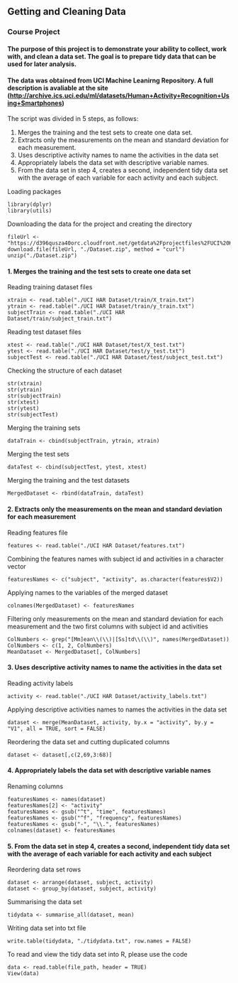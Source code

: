 ## Getting and Cleaning Data
### Course Project

#### The purpose of this project is to demonstrate your ability to collect, work with, and clean a data set. The goal is to prepare tidy data that can be used for later analysis.

#### The data was obtained from UCI Machine Leanirng Repository. A full description is avaliable at the site (http://archive.ics.uci.edu/ml/datasets/Human+Activity+Recognition+Using+Smartphones)

The script was divided in 5 steps, as follows:
1. Merges the training and the test sets to create one data set.
2. Extracts only the measurements on the mean and standard deviation for each measurement.
3. Uses descriptive activity names to name the activities in the data set
4. Appropriately labels the data set with descriptive variable names.
5. From the data set in step 4, creates a second, independent tidy data set with the average of each variable for each activity and each subject.

Loading packages
```
library(dplyr)
library(utils)
```
Downloading the data for the project and creating the directory
```
fileUrl <- "https://d396qusza40orc.cloudfront.net/getdata%2Fprojectfiles%2FUCI%20HAR%20Dataset.zip"
download.file(fileUrl, "./Dataset.zip", method = "curl")
unzip("./Dataset.zip")
```
#### 1. Merges the training and the test sets to create one data set

Reading training dataset files
```
xtrain <- read.table("./UCI HAR Dataset/train/X_train.txt")
ytrain <- read.table("./UCI HAR Dataset/train/y_train.txt")
subjectTrain <- read.table("./UCI HAR Dataset/train/subject_train.txt")
```

Reading test dataset files
```
xtest <- read.table("./UCI HAR Dataset/test/X_test.txt")
ytest <- read.table("./UCI HAR Dataset/test/y_test.txt")
subjectTest <- read.table("./UCI HAR Dataset/test/subject_test.txt")
```

Checking the structure of each dataset
```
str(xtrain)
str(ytrain)
str(subjectTrain)
str(xtest)
str(ytest)
str(subjectTest)
```

Merging the training sets
```
dataTrain <- cbind(subjectTrain, ytrain, xtrain)
```

Merging the test sets
```
dataTest <- cbind(subjectTest, ytest, xtest)
```

Merging the training and the test datasets
```
MergedDataset <- rbind(dataTrain, dataTest)
```

#### 2. Extracts only the measurements on the mean and standard deviation for each measurement

Reading features file
```
features <- read.table("./UCI HAR Dataset/features.txt")
```

Combining the features names with subject id and activities in a character vector
```
featuresNames <- c("subject", "activity", as.character(features$V2))
```

Applying names to the variables of the merged dataset
```
colnames(MergedDataset) <- featuresNames
```

Filtering only measurements on the mean and standard deviation for each measurement and the two first columns with subject id and activities
```
ColNumbers <- grep("[Mm]ean\\(\\)|[Ss]td\\(\\)", names(MergedDataset))
ColNumbers <- c(1, 2, ColNumbers)
MeanDataset <- MergedDataset[, ColNumbers]
```

#### 3. Uses descriptive activity names to name the activities in the data set

Reading activity labels
```
activity <- read.table("./UCI HAR Dataset/activity_labels.txt")
```

Applying descriptive activities names to names the activities in the data set
```
dataset <- merge(MeanDataset, activity, by.x = "activity", by.y = "V1", all = TRUE, sort = FALSE)
```

Reordering the data set and cutting duplicated columns
```
dataset <- dataset[,c(2,69,3:68)]
```

#### 4. Appropriately labels the data set with descriptive variable names

Renaming columns
```
featuresNames <- names(dataset)
featuresNames[2] <- "activity"
featuresNames <- gsub("^t", "time", featuresNames)
featuresNames <- gsub("^f", "frequency", featuresNames)
featuresNames <- gsub("-", "\\.", featuresNames)
colnames(dataset) <- featuresNames
```

#### 5. From the data set in step 4, creates a second, independent tidy data set with the average of each variable for each activity and each subject

Reordering data set rows
```
dataset <- arrange(dataset, subject, activity)
dataset <- group_by(dataset, subject, activity)
```

Summarising the data set
```
tidydata <- summarise_all(dataset, mean)
```

Writing data set into txt file
```
write.table(tidydata, "./tidydata.txt", row.names = FALSE)
```
To read and view the tidy data set into R, please use the code
```
data <- read.table(file_path, header = TRUE)
View(data)
